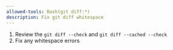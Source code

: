 ```yaml
---
allowed-tools: Bash(git diff:*)
description: Fix git diff whitespace
---
```


1. Review the `git diff --check` and `git diff --cached --check`
2. Fix any whitespace errors
